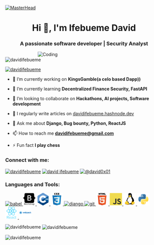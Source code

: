[![MasterHead](https://1.bp.blogspot.com/-7A4WynwLsMw/XbBpCXG8fHI/AAAAAAAAMt4/uOa1bpLskYgrwGbllhSu2SDj_Mig8SXJQCLcBGAsYHQ/s1600/2000_600px.gif)](https://davidifebueme.hashnode.dev)
<h1 align="center">Hi 👋, I'm Ifebueme David</h1>
<h3 align="center">A passionate software developer | Security Analyst</h3>
<img align="right" alt="Coding" width="400" src="https://cdn.dribbble.com/users/1162077/screenshots/3848914/programmer.gif">

<p align="left"> <img src="https://komarev.com/ghpvc/?username=davidifebueme&label=Profile%20views&color=0e75b6&style=flat" alt="davidifebueme" /> </p>

<p align="left"> <a href="https://twitter.com/davidifebueme" target="blank"><img src="https://img.shields.io/twitter/follow/davidifebueme?logo=twitter&style=for-the-badge" alt="davidifebueme" /></a> </p>

- 🔭 I’m currently working on **KingsGamble(a celo based Dapp))**

- 🌱 I’m currently learning **Decentralized Finance Security, FastAPI**

- 👯 I’m looking to collaborate on **Hackathons, AI projects, Software development**

- 📝 I regularly write articles on [davidifebueme.hashnode.dev](davidifebueme.hashnode.dev)

- 💬 Ask me about **Django, Bug bounty, Python, ReactJS**

- 📫 How to reach me **davidifebueme@gmail.com**

- ⚡ Fun fact **I play chess**

<h3 align="left">Connect with me:</h3>
<p align="left">
<a href="https://twitter.com/davidifebueme" target="blank"><img align="center" src="https://raw.githubusercontent.com/rahuldkjain/github-profile-readme-generator/master/src/images/icons/Social/twitter.svg" alt="davidifebueme" height="30" width="40" /></a>
<a href="https://linkedin.com/in/david ifebueme" target="blank"><img align="center" src="https://raw.githubusercontent.com/rahuldkjain/github-profile-readme-generator/master/src/images/icons/Social/linked-in-alt.svg" alt="david ifebueme" height="30" width="40" /></a>
<a href="https://hashnode.com/@david0x01" target="blank"><img align="center" src="https://raw.githubusercontent.com/rahuldkjain/github-profile-readme-generator/master/src/images/icons/Social/hashnode.svg" alt="@david0x01" height="30" width="40" /></a>
</p>

<h3 align="left">Languages and Tools:</h3>
<p align="left"> <a href="https://babeljs.io/" target="_blank" rel="noreferrer"> <img src="https://www.vectorlogo.zone/logos/babeljs/babeljs-icon.svg" alt="babel" width="40" height="40"/> </a> <a href="https://getbootstrap.com" target="_blank" rel="noreferrer"> <img src="https://raw.githubusercontent.com/devicons/devicon/master/icons/bootstrap/bootstrap-plain-wordmark.svg" alt="bootstrap" width="40" height="40"/> </a> <a href="https://www.w3schools.com/cpp/" target="_blank" rel="noreferrer"> <img src="https://raw.githubusercontent.com/devicons/devicon/master/icons/cplusplus/cplusplus-original.svg" alt="cplusplus" width="40" height="40"/> </a> <a href="https://www.w3schools.com/css/" target="_blank" rel="noreferrer"> <img src="https://raw.githubusercontent.com/devicons/devicon/master/icons/css3/css3-original-wordmark.svg" alt="css3" width="40" height="40"/> </a> <a href="https://www.djangoproject.com/" target="_blank" rel="noreferrer"> <img src="https://cdn.worldvectorlogo.com/logos/django.svg" alt="django" width="40" height="40"/> </a> <a href="https://git-scm.com/" target="_blank" rel="noreferrer"> <img src="https://www.vectorlogo.zone/logos/git-scm/git-scm-icon.svg" alt="git" width="40" height="40"/> </a> <a href="https://www.w3.org/html/" target="_blank" rel="noreferrer"> <img src="https://raw.githubusercontent.com/devicons/devicon/master/icons/html5/html5-original-wordmark.svg" alt="html5" width="40" height="40"/> </a> <a href="https://developer.mozilla.org/en-US/docs/Web/JavaScript" target="_blank" rel="noreferrer"> <img src="https://raw.githubusercontent.com/devicons/devicon/master/icons/javascript/javascript-original.svg" alt="javascript" width="40" height="40"/> </a> <a href="https://www.linux.org/" target="_blank" rel="noreferrer"> <img src="https://raw.githubusercontent.com/devicons/devicon/master/icons/linux/linux-original.svg" alt="linux" width="40" height="40"/> </a> <a href="https://www.python.org" target="_blank" rel="noreferrer"> <img src="https://raw.githubusercontent.com/devicons/devicon/master/icons/python/python-original.svg" alt="python" width="40" height="40"/> </a> <a href="https://reactjs.org/" target="_blank" rel="noreferrer"> <img src="https://raw.githubusercontent.com/devicons/devicon/master/icons/react/react-original-wordmark.svg" alt="react" width="40" height="40"/> </a> <a href="https://webpack.js.org" target="_blank" rel="noreferrer"> <img src="https://raw.githubusercontent.com/devicons/devicon/d00d0969292a6569d45b06d3f350f463a0107b0d/icons/webpack/webpack-original-wordmark.svg" alt="webpack" width="40" height="40"/> </a> </p>

<p><img align="left" src="https://github-readme-stats.vercel.app/api/top-langs?username=davidifebueme&show_icons=true&locale=en&layout=compact" alt="davidifebueme" /></p>

<p>&nbsp;<img align="center" src="https://github-readme-stats.vercel.app/api?username=davidifebueme&show_icons=true&locale=en" alt="davidifebueme" /></p>

<p><img align="center" src="https://github-readme-streak-stats.herokuapp.com/?user=davidifebueme&" alt="davidifebueme" /></p>
